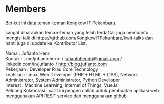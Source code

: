 # Members
Berikut ini data teman-teman Kongkow IT Pekanbaru. 

sangat diharapkan teman-teman yang telah terdaftar juga membantu mengisi talk di https://github.com/KongkowITPekanbaru/kwit-talks dan nanti juga di update ke Kontributor List.

Nama : Jufianto Henri  
Kontak : t.me/jufiantohenri / jufiantohendri@gmail.com / linkedin.com/in/jufianto / http://blog.jufianto.com   
Pekerjaan : Developer Riau Core Technology  
keahlian : Linux, Web Developer (PHP + HTML + CSS), Network Administrator, System Administrator, Python Developer  
interest : Machine Learning, Internet of Things, VueJs  
Peluang Kolaborasi : saat ini pengen collab untuk pembuatan aplikasi web menggunakan API REST service dan menggunakan github 
#

